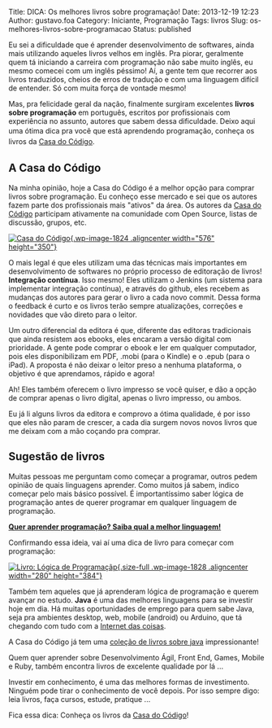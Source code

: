 Title: DICA: Os melhores livros sobre programação!
Date: 2013-12-19 12:23
Author: gustavo.foa
Category: Iniciante, Programação
Tags: livros
Slug: os-melhores-livros-sobre-programacao
Status: published

Eu sei a dificuldade que é aprender desenvolvimento de softwares, ainda
mais utilizando aqueles livros velhos em inglês. Pra piorar, geralmente
quem tá iniciando a carreira com programação não sabe muito inglês, eu
mesmo comecei com um inglês péssimo! Aí, a gente tem que recorrer aos
livros traduzidos, cheios de erros de tradução e com uma linguagem
difícil de entender. Só com muita força de vontade mesmo!

Mas, pra felicidade geral da nação, finalmente surgiram excelentes
**livros sobre programação** em português, escritos por profissionais
com experiência no assunto, autores que sabem dessa dificuldade. Deixo
aqui uma ótima dica pra <span style="line-height: 1.5em;">você que está
aprendendo programação, conheça os livros da [Casa do
Código](http://bit.ly/19u5sEu "Casa do Código, Livros para o programador").</span>

A Casa do Código
----------------

Na minha opinião, hoje a Casa do Código é a melhor opção para comprar
livros sobre programação. Eu conheço esse mercado e sei que os autores
fazem parte dos profissionais mais "ativos" da área. Os autores da [Casa
do
Código](http://bit.ly/19u5sEu "Casa do Código, Livros para o programador") participam
ativamente na comunidade com Open Source, listas de discussão, grupos,
etc.

[![Casa do
Código](http://www.dicasdeprogramacao.com.br/wp-content/uploads/1240427_504389852970966_599012828_n1.jpg){.wp-image-1824
.aligncenter width="576" height="350"}](http://bit.ly/19u5sEu)

O mais legal é que eles utilizam uma das técnicas mais importantes em
desenvolvimento de softwares no próprio processo de editoração de
livros! **Integração contínua**. Isso mesmo! Eles utilizam o Jenkins (um
sistema para implementar integração contínua), e através do github, eles
recebem as mudanças dos autores para gerar o livro a cada novo commit.
Dessa forma o feedback é curto e os livros terão sempre atualizações,
correções e novidades que vão direto para o leitor.

Um outro diferencial da editora é que, diferente das editoras
tradicionais que ainda resistem aos ebooks, eles encaram a versão
digital com prioridade. A gente pode comprar o ebook e ler em qualquer
computador, pois eles disponibilizam em PDF, .mobi (para o Kindle) e o
.epub (para o iPad). A proposta é não deixar o leitor preso a nenhuma
plataforma, o objetivo é que aprendamos, rápido e agora!

Ah! Eles também oferecem o livro impresso se você quiser, e dão a opção
de comprar apenas o livro digital, apenas o livro impresso, ou ambos.

Eu já li alguns livros da editora e comprovo a ótima qualidade, é por
isso que eles não param de crescer, a cada dia surgem novos novos livros
que me deixam com a mão coçando pra comprar.

Sugestão de livros
------------------

Muitas pessoas me perguntam como começar a programar, outros pedem
opinião de quais linguagens aprender. Como muitos já sabem, indico
começar pelo mais básico possível. É importantíssimo saber lógica de
programação antes de querer programar em qualquer linguagem de
programação.

[**Quer aprender programação? Saiba qual a melhor
linguagem!**](http://www.dicasdeprogramacao.com.br/linguagem-de-programacao-para-iniciantes/ "Quer aprender programação? Saiba qual a melhor linguagem!")

Confirmando essa ideia, vai aí uma dica de livro para começar com
programação:

[![Livro: Lógica de
Programaçãp](http://www.dicasdeprogramacao.com.br/wp-content/uploads/LogicaDeProgramacao-280_large1.png){.size-full
.wp-image-1828 .aligncenter width="280"
height="384"}](http://bit.ly/1Emf2Tp)

Também tem aqueles que já aprenderam lógica de programação e querem
avançar no estudo. **Java** é uma das melhores linguagens para se
investir hoje em dia. Há muitas oportunidades de emprego para quem sabe
Java, seja pra ambientes desktop, web, mobile (android) ou Arduino, que
tá chegando com tudo com a [Internet das
coisas](http://gustavofurtado.com/como-sera-o-futuro-nao-tao-distante-da-tecnologia/ "Como será o futuro (não tão distante) da tecnologia?").

A Casa do Código já tem uma [coleção de livros sobre
java](http://bit.ly/1yU0Ex0 "Livros sobre java da Casa do Código")
impressionante!

Quem quer aprender sobre Desenvolvimento Ágil, Front End, Games, Mobile
e Ruby, também encontra livros de excelente qualidade por lá ...

Investir em conhecimento, é uma das melhores formas de investimento.
Ninguém pode tirar o conhecimento de você depois. Por isso sempre digo:
leia livros, faça cursos, estude, pratique ...

Fica essa dica: Conheça os livros da [Casa do
Código](http://bit.ly/19u5sEu "Casa do Código, Livros para o programador")!
